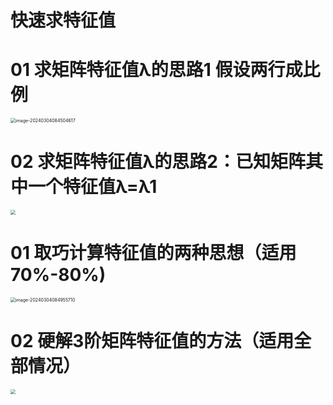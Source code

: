 # 快速求特征值



# 01 求矩阵特征值λ的思路1 假设两行成比例

<img src="https://cvp.oss-cn-shanghai.aliyuncs.com/picgo/202403040845879.png" alt="image-20240304084504617" style="zoom:50%;" />



# 02 求矩阵特征值λ的思路2：已知矩阵其中一个特征值λ=λ1

<img src="https://cvp.oss-cn-shanghai.aliyuncs.com/picgo/202403040841291.png" style="zoom:50%;" />



# 01 取巧计算特征值的两种思想（适用 70%-80%)

<img src="https://cvp.oss-cn-shanghai.aliyuncs.com/picgo/202403040849763.png" alt="image-20240304084955710" style="zoom:50%;" />



# 02 硬解3阶矩阵特征值的方法（适用全部情况）

<img src="https://cvp.oss-cn-shanghai.aliyuncs.com/picgo/202403041430812.png" style="zoom:50%;" />
